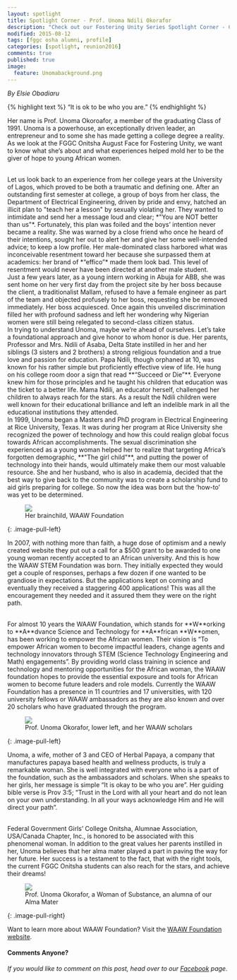 ```yaml
---
layout: spotlight
title: Spotlight Corner - Prof. Unoma Ndili Okorafor
description: "Check out our Fostering Unity Series Spotlight Corner - Celebrating Women's Achievements, featuring Prof. Unoma Ndili Okorafor, Class of 91."
modified: 2015-08-12
tags: [fggc osha alumni, profile]
categories: [spotlight, reunion2016]
comments: true
published: true
image:
  feature: Unomabackground.png
---
```

*By Elsie Obadiaru*

{% highlight text %}
“It is ok to be who you are.” 
{% endhighlight %}

Her name is Prof. Unoma Okoroafor, a member of the graduating Class of 1991. Unoma is a powerhouse, an exceptionally driven leader, an entrepreneur and to some she has made getting a college degree a reality. As we look at the FGGC Onitsha August Face for Fostering Unity, we want to know what she’s about and what experiences helped mold her to be the giver of hope to young African women.

<br>
Let us look back to an experience from her college years at the University of Lagos, which proved to be both a traumatic and defining one. After an outstanding first semester at college, a group of boys from her class, the Department of Electrical Engineering, driven by pride and envy, hatched an illicit plan to "teach her a lesson" by sexually violating her. They wanted to intimidate and send her a message loud and clear; *"You are NOT better than us"*. Fortunately, this plan was foiled and the boys’ intention never became a reality. She was warned by a close friend who once he heard of their intentions, sought her out to alert her and give her some well-intended advice; to keep a low profile. Her male-dominated class harbored what was inconceivable resentment toward her because she surpassed them at academics: her brand of *“effico”* made them look bad. This level of resentment would never have been directed at another male student.

<br>
Just a few years later, as a young intern working in Abuja for ABB, she was sent home on her very first day from the project site by her boss because the client, a traditionalist Mallam, refused to have a female engineer as part of the team and objected profusely to her boss, requesting she be removed immediately.  Her boss acquiesced. Once again this unveiled discrimination filled her with profound sadness and left her wondering why Nigerian women were still being relegated to second-class citizen status. 

<br>
In trying to understand Unoma, maybe we’re ahead of ourselves. Let’s take a foundational approach and give honor to whom honor is due. Her parents, Professor and Mrs. Ndili of Asaba, Delta State instilled in her and her siblings (3 sisters and 2 brothers) a strong religious foundation and a true love and passion for education. Papa Ndili, though orphaned at 10, was known for his rather simple but proficiently effective view of life. He hung on his college room door a sign that read **“Succeed or Die”**. Everyone knew him for those principles and he taught his children that education was the ticket to a better life. Mama Ndili, an educator herself, challenged her children to always reach for the stars. As a result the Ndili children were well known for their educational brilliance and left an indelible mark in all the educational institutions they attended. 

<br> 
In 1999, Unoma began a Masters and PhD program in Electrical Engineering at Rice University, Texas.  It was during her program at Rice University she recognized the power of technology and how this could realign global focus towards African accomplishments. The sexual discrimination she experienced as a young woman helped her to realize that targeting Africa’s forgotten demographic, **"The girl child"**, and putting the power of technology into their hands, would ultimately make them our most valuable resource. She and her husband, who is also in academia, decided that the best way to give back to the community was to create a scholarship fund to aid girls preparing for college. So now the idea was born but the ‘how-to’ was yet to be determined. 
<figure>
	<a href="{{ site.url }}/images/unomawaaw1.jpg"><img src="{{ site.url }}/images/unomawaaw1.jpg"></a>
	<figcaption>Her brainchild, WAAW Foundation</figcaption>
</figure>
{: .image-pull-left}

In 2007, with nothing more than faith, a huge dose of optimism and a newly created website they put out a call for a $500 grant to be awarded to one young woman recently accepted to an African university. And this is how the WAAW STEM Foundation was born. They initially expected they would get a couple of responses, perhaps a few dozen if one wanted to be grandiose in expectations. But the applications kept on coming and eventually they received a staggering 400 applications! This was all the encouragement they needed and it  assured them they were on the right path. 

<br>
For almost 10 years the WAAW Foundation, which stands for **W**orking to **A**dvance Science and Technology for **A**frican **W**omen, has been working to empower the African women. Their vision is “To empower African women to become impactful leaders, change agents and technology innovators through STEM (Science Technology Engineering and Math) engagements”.  By providing world class training in science and technology and mentoring opportunities for the African woman, the WAAW foundation hopes to provide the essential exposure and tools for African women to become future leaders and role models. Currently the WAAW Foundation has a presence in 11 countries and 17 universities, with 120 university fellows or WAAW ambassadors as they are also known and over 20 scholars who have graduated through the program. 
<figure>
	<a href="{{ site.url }}/images/unomawaaw2.jpg"><img src="{{ site.url }}/images/unomawaaw2.jpg"></a>
	<figcaption>Prof. Unoma Okorafor, lower left, and her WAAW scholars</figcaption>
</figure>
{: .image-pull-left}

Unoma, a wife, mother of 3 and CEO of Herbal Papaya, a company that manufactures papaya based health and wellness products, is truly a remarkable woman. She is well integrated with everyone who is a part of the foundation, such as the ambassadors and scholars. When she speaks to her girls, her message is simple “It is okay to be who you are”.  Her guiding bible verse is Prov 3:5;  “Trust in the Lord with all your heart and do not lean on your own understanding. In all your ways acknowledge Him and He will direct your path”.

<br> 
Federal Government Girls’ College Onitsha, Alumnae Association, USA/Canada Chapter, Inc., is honored to be associated with this phenomenal woman.  In addition to the great values her parents instilled in her, Unoma believes that her alma mater played a part in paving the way for her future. Her success is a testament to the fact, that with the right tools, the current FGGC Onitsha students can also reach for the stars, and achieve their dreams!
<figure>
	<a href="{{ site.url }}/images/unomasolo.jpg"><img src="{{ site.url }}/images/unomasolo.jpg"></a>
	<figcaption>Prof. Unoma Okorafor, a Woman of Substance, an alumna of our Alma Mater</figcaption>
</figure>
{: .image-pull-right}

Want to learn more about WAAW Foundation? Visit the [WAAW Foundation website](http://waawfoundation.org/). 


#### Comments Anyone?
*If you would like to comment on this post, head over to our [Facebook](https://www.facebook.com/groups/Fggcoshathegreatest/permalink/10152970855356244/) page.*
